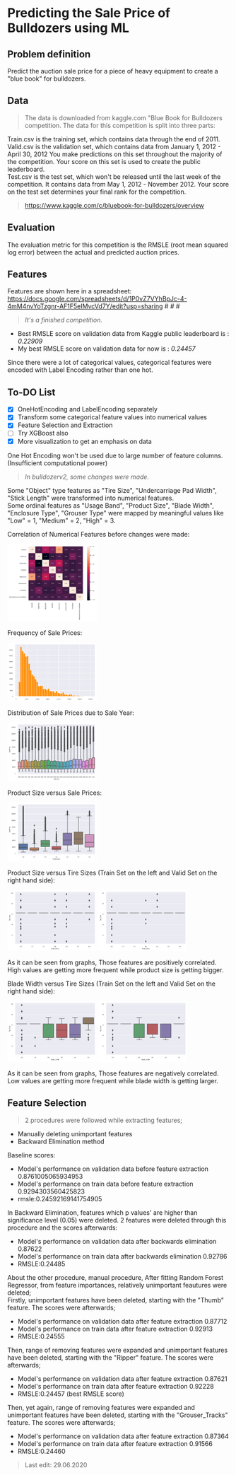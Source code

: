 
# Predicting the Sale Price of Bulldozers using ML

## Problem definition

Predict the auction sale price for a piece of heavy equipment to create a "blue book" for bulldozers.

## Data

> The data is downloaded from kaggle.com "Blue Book for Bulldozers competition.
The data for this competition is split into three parts:

Train.csv is the training set, which contains data through the end of 2011.  
Valid.csv is the validation set, which contains data from January 1, 2012 - April 30, 2012 You make predictions on this set throughout the majority of the competition. Your score on this set is used to create the public leaderboard.  
Test.csv is the test set, which won't be released until the last week of the competition. It contains data from May 1, 2012 - November 2012. Your score on the test set determines your final rank for the competition.

> https://www.kaggle.com/c/bluebook-for-bulldozers/overview

## Evaluation

The evaluation metric for this competition is the RMSLE (root mean squared log error) between the actual and predicted auction prices.

## Features

Features are shown here in a spreadsheet:  
https://docs.google.com/spreadsheets/d/1P0vZ7VYhBpJc-4-4mM4nvYoTzgnr-AF1F5eIMvcVd7Y/edit?usp=sharing # # #

> *It's a finished competition.*

* Best RMSLE score on validation data from Kaggle public leaderboard is :
*0.22909*
* My best RMSLE score on validation data for now is :
*0.24457*

Since there were a lot of categorical values, categorical features were encoded with Label Encoding rather than one hot.

## To-DO List
- [x] OneHotEncoding and LabelEncoding separately
- [x] Transform some categorical feature values into numerical values
- [x] Feature Selection and Extraction
- [ ] Try XGBoost also
- [x] More visualization to get an emphasis on data

One Hot Encoding won't be used due to large number of feature columns. (Insufficient computational power)


> *In bulldozerv2, some changes were made.*  

 Some "Object" type features as "Tire Size", "Undercarriage Pad Width", "Stick Length" were transformed into numerical features.  
 Some ordinal features as "Usage Band", "Product Size", "Blade Width", "Enclosure Type", "Grouser Type" were mapped by meaningful values like "Low" = 1, "Medium" = 2, "High" = 3.
 
 
 Correlation of Numerical Features before changes were made:  
 
 <img src="img/Figure_1.png" width="40%">
 
 
 Frequency of Sale Prices:  
 
 <img src="img/Figure_3.png" width="40%">
 
   
 Distribution of Sale Prices due to Sale Year:  
 
 <img src="img/Figure_4.png" width="40%">
 
   
 Product Size versus Sale Prices:  
  
 <img src="img/Figure_5.png" width="40%">
 
 
 Product Size versus Tire Sizes (Train Set on the left and Valid Set on the right hand side):  
 
 <img src="img/Figure_6.png" alt="Train Set" width="40%">                           <img src="img/Figure_7.png" alt="Valid Set" width="40%">  

 As it can be seen from graphs, Those features are positively correlated. High values are getting more frequent while product size is getting bigger.
 
 Blade Width versus Tire Sizes (Train Set on the left and Valid Set on the right hand side):  
 
 <img src="img/Figure_8.png" alt="Train Set" width="40%">                           <img src="img/Figure_9.png" alt="Valid Set" width="40%"> 
   
 As it can be seen from graphs, Those features are negatively correlated. Low values are getting more frequent while blade width is getting larger.
 
 ## Feature Selection
 
 > 2 procedures were followed while extracting features;  
 - Manually deleting unimportant features  
 - Backward Elimination method
 
 Baseline scores:
 
 - Model's performance on validation data before feature extraction 0.8761005065934953
 - Model's performance on train data before feature extraction 0.9294303560425823
 - rmsle:0.24592169141754905
 
 In Backward Elimination, features which p values' are higher than significance level (0.05) were deleted. 2 features were deleted through this procedure and the scores afterwards:  
 - Model's performance on validation data after backwards elimination 0.87622  
 - Model's performance on train data after backwards elimination 0.92786  
 - RMSLE:0.24485
 
 About the other procedure, manual procedure, After fitting Random Forest Regressor, from feature importances, relatively unimportant feautures were deleted;  
 Firstly, unimportant features have been deleted, starting with the "Thumb" feature. The scores were afterwards;  
 - Model's performance on validation data after feature extraction 0.87712  
 - Model's performance on train data after feature extraction 0.92913  
 - RMSLE:0.24555 
 
 Then, range of removing features were expanded and unimportant features have been deleted, starting with the "Ripper" feature. The scores were afterwards;  
 - Model's performance on validation data after feature extraction 0.87621  
 - Model's performance on train data after feature extraction 0.92228  
 - RMSLE:0.24457 (best RMSLE score)
 
 Then, yet again, range of removing features were expanded and unimportant features have been deleted, starting with the "Grouser_Tracks" feature. The scores were afterwards;  
 - Model's performance on validation data after feature extraction 0.87364  
 - Model's performance on train data after feature extraction 0.91566  
 - RMSLE:0.24460
 
 
 > Last edit: 29.06.2020
 
 
  
 
 
 
